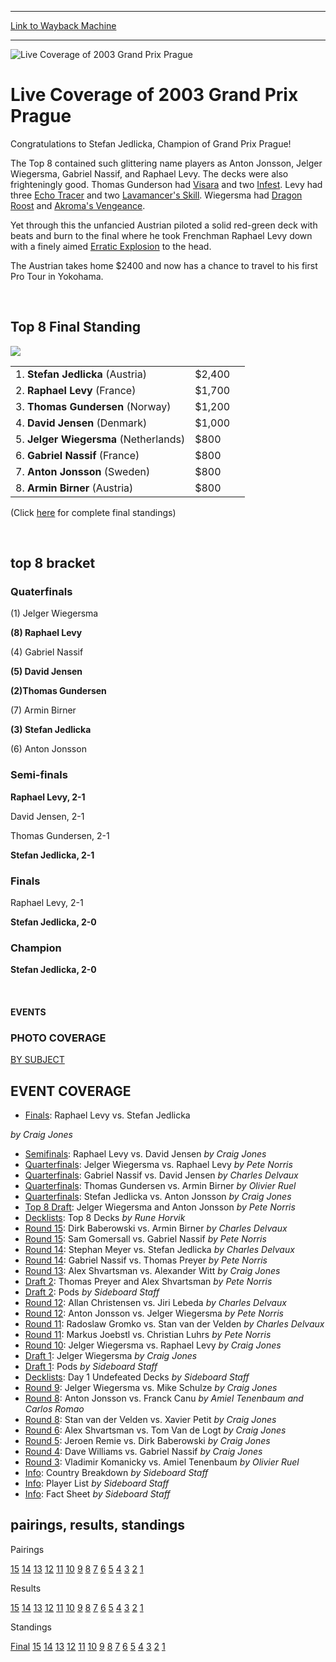 
---
[Link to Wayback Machine](https://web.archive.org/web/20151206001653/http://magic.wizards.com/en/events/coverage/gppra03)

[_metadata_:description]:- "Congratulations to Stefan Jedlicka, Champion of Grand Prix Prague!"
[_metadata_:generator]:- "Drupal 7 (http://drupal.org)"
[_metadata_:node]:- "784906"
[_metadata_:source]:- "div-block-system-main"
[_metadata_:title]:- "Live Coverage of 2003 Grand Prix Prague"
[_metadata_:wayback_capture_timestamp]:- "2015-12-06 00:16:53"
[_metadata_:wayback_raw_url]:- "https://web.archive.org/web/20151206001653id_/http://magic.wizards.com/en/events/coverage/gppra03"
[_metadata_:wayback_url]:- "http://magic.wizards.com/en/events/coverage/gppra03"
---







![Live Coverage of 2003 Grand Prix Prague](https://media.magic.wizards.com/images/banner/large_1.jpg)





Live Coverage of 2003 Grand Prix Prague
=======================================












Congratulations to Stefan Jedlicka, Champion of Grand Prix Prague!


The Top 8 contained such glittering name players as Anton Jonsson, Jelger Wiegersma, Gabriel Nassif, and Raphael Levy. The decks were also frighteningly good. Thomas Gunderson had [Visara](http://gatherer.wizards.com/Pages/Card/Details.aspx?name=Visara) and two [Infest](http://gatherer.wizards.com/Pages/Card/Details.aspx?name=Infest). Levy had three [Echo Tracer](http://gatherer.wizards.com/Pages/Card/Details.aspx?name=Echo+Tracer) and two [Lavamancer's Skill](http://gatherer.wizards.com/Pages/Card/Details.aspx?name=Lavamancer%27s+Skill). Wiegersma had [Dragon Roost](http://gatherer.wizards.com/Pages/Card/Details.aspx?name=Dragon+Roost) and [Akroma's Vengeance](http://gatherer.wizards.com/Pages/Card/Details.aspx?name=Akroma%27s+Vengeance).


Yet through this the unfancied Austrian piloted a solid red-green deck with beats and burn to the final where he took Frenchman Raphael Levy down with a finely aimed [Erratic Explosion](http://gatherer.wizards.com/Pages/Card/Details.aspx?name=Erratic+Explosion) to the head.


The Austrian takes home $2400 and now has a chance to travel to his first Pro Tour in Yokohama.


 



Top 8 Final Standing
--------------------


![](https://media.magic.wizards.com/image_legacy_migration/sideboard/images/gppra03/a841.jpg)


|  |  |  |
| --- | --- | --- |
| 1. **Stefan Jedlicka** (Austria) | $2,400 |
| 2. **Raphael Levy** (France) | $1,700 |
| 3. **Thomas Gundersen** (Norway) | $1,200 |
| 4. **David Jensen** (Denmark) | $1,000 |
| 5. **Jelger Wiegersma** (Netherlands) | $800 |
| 6. **Gabriel Nassif** (France) | $800 |
| 7. **Anton Jonsson** (Sweden) | $800 |
| 8. **Armin Birner** (Austria) | $800 |


(Click [here](/en/articles/archive/event-coverage/2003-grand-prix-prague-final-standings-2003-04-13) for complete final standings)


 

top 8 bracket
-------------





### Quaterfinals





(1) Jelger Wiegersma




**(8) Raphael Levy**






(4) Gabriel Nassif




**(5) David Jensen**






**(2)Thomas Gundersen**




(7) Armin Birner






**(3) Stefan Jedlicka**




(6) Anton Jonsson







### Semi-finals





**Raphael Levy, 2-1**




David Jensen, 2-1






Thomas Gundersen, 2-1




**Stefan Jedlicka, 2-1**







### Finals





Raphael Levy, 2-1




**Stefan Jedlicka, 2-0**







### Champion





**Stefan Jedlicka, 2-0**








 







#### EVENTS


### PHOTO COVERAGE


[BY SUBJECT](/en/articles/archive/event-coverage/2003-grand-prix-prague-photo-coverage-2003-04-12)









EVENT COVERAGE
--------------



* [Finals](/en/articles/archive/event-coverage/finals-raphael-levy-vs-stefan-jedlicka-2003-04-13): Raphael Levy vs. Stefan Jedlicka

 *by Craig Jones*
* [Semifinals](/en/articles/archive/event-coverage/semifinals-raphael-levy-vs-david-jensen-2003-04-13): Raphael Levy vs. David Jensen
 *by Craig Jones*
* [Quarterfinals](/en/articles/archive/event-coverage/quarterfinals-jelger-wiegersma-vs-raphael-levy-2003-04-13): Jelger Wiegersma vs. Raphael Levy
 *by Pete Norris*
* [Quarterfinals](/en/articles/archive/event-coverage/quarterfinals-gabriel-nassif-vs-david-jensen-2003-04-13): Gabriel Nassif vs. David Jensen
 *by Charles Delvaux*
* [Quarterfinals](/en/articles/archive/event-coverage/quarterfinals-thomas-gundersen-vs-armin-birner-2003-04-13): Thomas Gundersen vs. Armin Birner
 *by Olivier Ruel*
* [Quarterfinals](/en/articles/archive/event-coverage/quarterfinals-stefan-jedlicka-vs-anton-jonsson-2003-04-13): Stefan Jedlicka vs. Anton Jonsson
 *by Craig Jones*
* [Top 8 Draft](/en/articles/archive/event-coverage/top-8-draft-jelger-wiegersma-and-anton-jonsson-2003-04-13): Jelger Wiegersma and Anton Jonsson
 *by Pete Norris*
* [Decklists](/en/articles/archive/event-coverage/2003-grand-prix-prague-top-8-decks-2003-04-13): Top 8 Decks
 *by Rune Horvik*
* [Round 15](/en/articles/archive/event-coverage/round-15-dirk-baberowski-vs-armin-birner-2003-04-13): Dirk Baberowski vs. Armin Birner
 *by Charles Delvaux*
* [Round 15](/en/articles/archive/event-coverage/round-15-sam-gomersall-vs-gabriel-nassif-2003-04-13): Sam Gomersall vs. Gabriel Nassif
 *by Pete Norris*
* [Round 14](/en/articles/archive/event-coverage/round-14-stephan-meyer-vs-stefan-jedlicka-2003-04-13): Stephan Meyer vs. Stefan Jedlicka
 *by Charles Delvaux*
* [Round 14](/en/articles/archive/event-coverage/round-14-gabriel-nassif-vs-thomas-preyer-2003-04-13): Gabriel Nassif vs. Thomas Preyer
 *by Pete Norris*
* [Round 13](/en/articles/archive/event-coverage/round-13-alex-shvartsman-vs-alexander-witt-2003-04-13): Alex Shvartsman vs. Alexander Witt
 *by Craig Jones*
* [Draft 2](/en/articles/archive/event-coverage/draft-2-thomas-preyer-and-alex-shvartsman-2003-04-13): Thomas Preyer and Alex Shvartsman
 *by Pete Norris*
* [Draft 2](/en/articles/archive/event-coverage/draft-2-pods-2003-04-13): Pods
 *by Sideboard Staff*
* [Round 12](/en/articles/archive/event-coverage/round-12-allan-christensen-vs-jiri-lebeda-2003-04-13): Allan Christensen vs. Jiri Lebeda
 *by Charles Delvaux*
* [Round 12](/en/articles/archive/event-coverage/round-12-anton-jonsson-vs-jelger-wiegersma-2003-04-13): Anton Jonsson vs. Jelger Wiegersma
 *by Pete Norris*
* [Round 11](/en/articles/archive/event-coverage/round-11-radoslaw-gromko-vs-stan-van-der-velden-2003-04-13): Radoslaw Gromko vs. Stan van der Velden
 *by Charles Delvaux*
* [Round 11](/en/articles/archive/event-coverage/round-11-markus-joebstl-vs-christian-luhrs-2003-04-13): Markus Joebstl vs. Christian Luhrs
 *by Pete Norris*
* [Round 10](/en/articles/archive/event-coverage/round-10-jelger-wiegersma-vs-raphael-levy-2003-04-13): Jelger Wiegersma vs. Raphael Levy
 *by Craig Jones*
* [Draft 1](/en/articles/archive/event-coverage/draft-1-jelger-wiegersma-2003-04-13): Jelger Wiegersma
 *by Craig Jones*
* [Draft 1](/en/articles/archive/event-coverage/draft-1-pods-2003-04-13): Pods
 *by Sideboard Staff*
* [Decklists](/en/articles/archive/event-coverage/day-1-undefeated-decks-2003-04-13): Day 1 Undefeated Decks
 *by Sideboard Staff*
* [Round 9](/en/articles/archive/event-coverage/round-9-jelger-wiegersma-vs-mike-schulze-2003-04-12): Jelger Wiegersma vs. Mike Schulze
 *by Craig Jones*
* [Round 8](/en/articles/archive/event-coverage/round-8-anton-jonsson-vs-franck-canu-2003-04-12): Anton Jonsson vs. Franck Canu
 *by Amiel Tenenbaum and Carlos Romao*
* [Round 8](/en/articles/archive/event-coverage/round-8-stan-van-der-velden-vs-xavier-petit-2003-04-12): Stan van der Velden vs. Xavier Petit
 *by Craig Jones*
* [Round 6](/en/articles/archive/event-coverage/round-6-alex-shvartsman-vs-tom-van-de-logt-2003-04-12): Alex Shvartsman vs. Tom Van de Logt
 *by Craig Jones*
* [Round 5](/en/articles/archive/event-coverage/round-5-jeroen-remie-vs-dirk-baberowski-2003-04-12): Jeroen Remie vs. Dirk Baberowski
 *by Craig Jones*
* [Round 4](/en/articles/archive/event-coverage/round-4-dave-williams-vs-gabriel-nassif-2003-04-12): Dave Williams vs. Gabriel Nassif
 *by Craig Jones*
* [Round 3](/en/articles/archive/event-coverage/round-3-vladimir-komanicky-vs-amiel-tenenbaum-2003-04-12): Vladimir Komanicky vs. Amiel Tenenbaum
 *by Olivier Ruel*
* [Info](/en/articles/archive/event-coverage/country-breakdown-2003-04-12): Country Breakdown
 *by Sideboard Staff*
* [Info](/en/articles/archive/event-coverage/sideboardgppra03playerlist-2003-04-12): Player List
 *by Sideboard Staff*
* [Info](/en/articles/archive/feature/grand-prix-prague-2003-03-10): Fact Sheet
 *by Sideboard Staff*



pairings, results, standings
----------------------------





Pairings


[15](/en/articles/archive/event-coverage/round-15-pairings-2003-04-13) [14](/en/articles/archive/event-coverage/round-14-pairings-2003-04-13) [13](/en/articles/archive/event-coverage/round-13-pairings-2003-04-13) [12](/en/articles/archive/event-coverage/round-12-pairings-2003-04-13) [11](/en/articles/archive/event-coverage/round-11-pairings-2003-04-13) [10](/en/articles/archive/event-coverage/round-10-pairings-2003-04-13) [9](/en/articles/archive/event-coverage/round-9-pairings-2003-04-12) [8](/en/articles/archive/event-coverage/round-8-pairings-2003-04-12) [7](/en/articles/archive/event-coverage/round-7-pairings-2003-04-12) [6](/en/articles/archive/event-coverage/round-6-pairings-2003-04-12) [5](/en/articles/archive/event-coverage/round-5-pairings-2003-04-12) [4](/en/articles/archive/event-coverage/round-4-pairings-2003-04-12) [3](/en/articles/archive/event-coverage/round-3-pairings-2003-04-12) [2](/en/articles/archive/event-coverage/round-2-pairings-2003-04-12) [1](/en/articles/archive/event-coverage/round-1-pairings-2003-04-12)




Results


[15](/en/articles/archive/event-coverage/round-15-results-2003-04-13) [14](/en/articles/archive/event-coverage/round-14-results-2003-04-13) [13](/en/articles/archive/event-coverage/round-13-results-2003-04-13) [12](/en/articles/archive/event-coverage/round-12-results-2003-04-13) [11](/en/articles/archive/event-coverage/round-11-results-2003-04-13) [10](/en/articles/archive/event-coverage/round-10-results-2003-04-13) [9](/en/articles/archive/event-coverage/round-9-results-2003-04-12) [8](/en/articles/archive/event-coverage/round-8-results-2003-04-12) [7](/en/articles/archive/event-coverage/round-7-results-2003-04-12) [6](/en/articles/archive/event-coverage/round-6-results-2003-04-12) [5](/en/articles/archive/event-coverage/round-5-results-2003-04-12) [4](/en/articles/archive/event-coverage/round-4-results-2003-04-12) [3](/en/articles/archive/event-coverage/round-3-results-2003-04-12) [2](/en/articles/archive/event-coverage/round-2-results-2003-04-12) [1](/en/articles/archive/event-coverage/round-1-results-2003-04-12)




Standings


[Final](/en/articles/archive/event-coverage/2003-grand-prix-prague-final-standings-2003-04-13) [15](/en/articles/archive/event-coverage/round-15-standings-2003-04-13) [14](/en/articles/archive/event-coverage/round-14-standings-2003-04-13) [13](/en/articles/archive/event-coverage/round-13-standings-2003-04-13) [12](/en/articles/archive/event-coverage/round-12-standings-2003-04-13) [11](/en/articles/archive/event-coverage/round-11-standings-2003-04-13) [10](/en/articles/archive/event-coverage/round-10-standings-2003-04-13) [9](/en/articles/archive/event-coverage/round-9-standings-2003-04-12) [8](/en/articles/archive/event-coverage/round-8-standings-2003-04-12) [7](/en/articles/archive/event-coverage/round-7-standings-2003-04-12) [6](/en/articles/archive/event-coverage/round-6-standings-2003-04-12) [5](/en/articles/archive/event-coverage/round-5-standings-2003-04-12) [4](/en/articles/archive/event-coverage/round-4-standings-2003-04-12) [3](/en/articles/archive/event-coverage/round-3-standings-2003-04-12) [2](/en/articles/archive/event-coverage/round-2-standings-2003-04-12) [1](/en/articles/archive/event-coverage/round-1-standings-2003-04-12)





 

